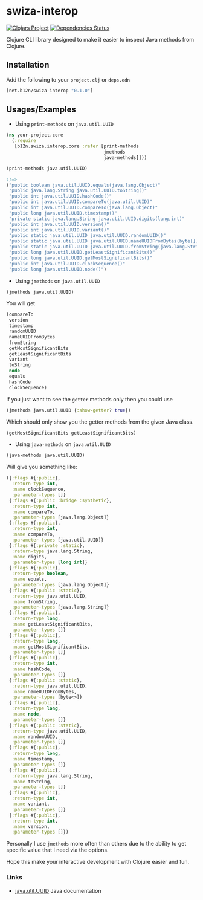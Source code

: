 # swiza-interop

[![Clojars Project](https://img.shields.io/clojars/v/net.b12n/swiza-interop.svg)](https://clojars.org/net.b12n/swiza-interop)
[![Dependencies Status](https://jarkeeper.com/agilecreativity/swiza-interop/status.png)](https://jarkeeper.com/agilecreativity/swiza-interop)

Clojure CLI library designed to make it easier to inspect Java methods from Clojure.

## Installation 

Add the following to your `project.clj` or `deps.edn`

```clojure
[net.b12n/swiza-interop "0.1.0"]
```

## Usages/Examples

- Using `print-methods` on `java.util.UUID`

```clojure
(ns your-project.core
  (:require
   [b12n.swiza.interop.core :refer [print-methods
                                    jmethods
                                    java-methods]]))

(print-methods java.util.UUID)

;;=>
("public boolean java.util.UUID.equals(java.lang.Object)"
 "public java.lang.String java.util.UUID.toString()"
 "public int java.util.UUID.hashCode()"
 "public int java.util.UUID.compareTo(java.util.UUID)"
 "public int java.util.UUID.compareTo(java.lang.Object)"
 "public long java.util.UUID.timestamp()"
 "private static java.lang.String java.util.UUID.digits(long,int)"
 "public int java.util.UUID.version()"
 "public int java.util.UUID.variant()"
 "public static java.util.UUID java.util.UUID.randomUUID()"
 "public static java.util.UUID java.util.UUID.nameUUIDFromBytes(byte[])"
 "public static java.util.UUID java.util.UUID.fromString(java.lang.String)"
 "public long java.util.UUID.getLeastSignificantBits()"
 "public long java.util.UUID.getMostSignificantBits()"
 "public int java.util.UUID.clockSequence()"
 "public long java.util.UUID.node()")
```

- Using `jmethods` on `java.util.UUID`

```clojure
(jmethods java.util.UUID)
```

You will get 

```clojure
(compareTo
 version
 timestamp
 randomUUID
 nameUUIDFromBytes
 fromString
 getMostSignificantBits
 getLeastSignificantBits
 variant
 toString
 node
 equals
 hashCode
 clockSequence)
```

If you just want to see the `getter` methods only then you could use

```clojure
(jmethods java.util.UUID {:show-getter? true})
```
Which should only show you the getter methods from the given Java class.

```clojure
(getMostSignificantBits getLeastSignificantBits)
```

- Using `java-methods` on `java.util.UUID`

```clojure
(java-methods java.util.UUID)
```

Will give you something like:

```clojure
({:flags #{:public},
  :return-type int,
  :name clockSequence,
  :parameter-types []}
 {:flags #{:public :bridge :synthetic},
  :return-type int,
  :name compareTo,
  :parameter-types [java.lang.Object]}
 {:flags #{:public},
  :return-type int,
  :name compareTo,
  :parameter-types [java.util.UUID]}
 {:flags #{:private :static},
  :return-type java.lang.String,
  :name digits,
  :parameter-types [long int]}
 {:flags #{:public},
  :return-type boolean,
  :name equals,
  :parameter-types [java.lang.Object]}
 {:flags #{:public :static},
  :return-type java.util.UUID,
  :name fromString,
  :parameter-types [java.lang.String]}
 {:flags #{:public},
  :return-type long,
  :name getLeastSignificantBits,
  :parameter-types []}
 {:flags #{:public},
  :return-type long,
  :name getMostSignificantBits,
  :parameter-types []}
 {:flags #{:public},
  :return-type int,
  :name hashCode,
  :parameter-types []}
 {:flags #{:public :static},
  :return-type java.util.UUID,
  :name nameUUIDFromBytes,
  :parameter-types [byte<>]}
 {:flags #{:public},
  :return-type long,
  :name node,
  :parameter-types []}
 {:flags #{:public :static},
  :return-type java.util.UUID,
  :name randomUUID,
  :parameter-types []}
 {:flags #{:public},
  :return-type long,
  :name timestamp,
  :parameter-types []}
 {:flags #{:public},
  :return-type java.lang.String,
  :name toString,
  :parameter-types []}
 {:flags #{:public},
  :return-type int,
  :name variant,
  :parameter-types []}
 {:flags #{:public},
  :return-type int,
  :name version,
  :parameter-types []})
```

Personally I use `jmethods` more often than others due to the ability to get specific value that I need via the options.

Hope this make your interactive development with Clojure easier and fun.

### Links 

- [java.util.UUID][1] Java documentation

[1]: https://docs.oracle.com/javase/8/docs/api/java/util/UUID.html
